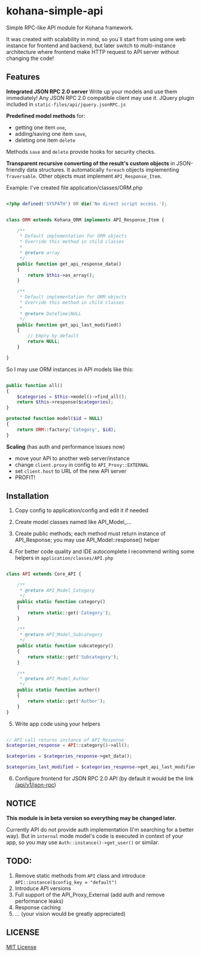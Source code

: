 kohana-simple-api
=================

Simple RPC-like API module for Kohana framework.

It was created with scalability in mind, so you`ll start from using one web instance for frontend and backend,
but later switch to multi-instance architecture where frontend make HTTP request to API server without changing the code!

Features
--------

**Integrated JSON RPC 2.0 server**
Write up your models and use them immediately!
Any JSON RPC 2.0 compatible client may use it.
JQuery plugin included in `static-files/api/jquery.jsonRPC.js`

**Predefined model methods** for:
- getting one item `one`,
- adding/saving one item `save`,
- deleting one item `delete`

Methods `save` and `delete` provide hooks for security checks.

**Transparent recursive converting of the result's custom objects** in JSON-friendly data structures.
It automatically `foreach` objects implementing `Traversable`. Other objects must implement `API_Response_Item`.

Example: I've created file application/classes/ORM.php

```php

<?php defined('SYSPATH') OR die('No direct script access.');


class ORM extends Kohana_ORM implements API_Response_Item {

    /**
     * Default implementation for ORM objects
     * Override this method in child classes
     *
     * @return array
     */
    public function get_api_response_data()
    {
        return $this->as_array();
    }

    /**
     * Default implementation for ORM objects
     * Override this method in child classes
     *
     * @return DateTime|NULL
     */
    public function get_api_last_modified()
    {
        // Empty by default
        return NULL;
    }

}

```

So I may use ORM instances in API models like this:

```php

public function all()
{
    $categories = $this->model()->find_all();
    return $this->response($categories);
}

protected function model($id = NULL)
{
    return ORM::factory('Category', $id);
}

```

**Scaling** (has auth and performance issues now)
- move your API to another web server/instance
- change `client.proxy` in config to `API_Proxy::EXTERNAL`
- set `client.host` to URL of the new API server
- PROFIT!


Installation
------------

1) Copy config to application/config and edit it if needed

2) Create model classes named like API_Model_...

3) Create public methods; each method must return instance of API_Response; you may use API_Model::response() helper

4) For better code quality and IDE autocomplete I recommend writing some helpers in `application/classes/API.php`

```php

class API extends Core_API {

    /**
     * @return API_Model_Category
     */
    public static function category()
    {
        return static::get('Category');
    }

    /**
     * @return API_Model_Subcategory
     */
    public static function subcategory()
    {
        return static::get('Subcategory');
    }

    /**
     * @return API_Model_Author
     */
    public static function author()
    {
        return static::get('Author');
    }
}

```

5) Write app code using your helpers

```php

// API call returns instance of API_Response
$categories_response = API::category()->all();

$categories = $categories_response->get_data();

$categories_last_modified = $categories_response->get_api_last_modified();

```

6) Configure frontend for JSON RPC 2.0 API (by default it would be the link [/api/v1/json-rpc](/api/v1/json-rpc))


NOTICE
------

**This module is in beta version so everything may be changed later.**

Currently API do not provide auth implementation (I'm searching for a better way).
But in `internal` mode model's code is executed in context of your app, so you may use `Auth::instance()->get_user()` or similar.

TODO:
-----

1. Remove static methods from `API` class and introduce `API::instance($config_key = "default")`
2. Introduce API versions
3. Full support of the API_Proxy_External (add auth and remove performance leaks)
4. Response caching
5. ... (your vision would be greatly appreciated)

LICENSE
-------

[MIT License](LICENSE)
